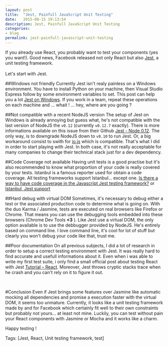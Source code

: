 ```yaml
---
layout: post
title:  "Jest, Painfull JavaScript Unit Testing"
date:   2015-08-15 19:13:54
description: Jest, Painfull JavaScript Unit Testing
categories:
- blog
permalink: jest-painfull-javascript-unit-testing
---
```


If you already use React, you probably want to test your components (yes you want!).
Good news, Facebook released not only React but also [Jest][jest], a unit testing framework.
<br><br>Let's start with Jest.

##Windows not friendly
Currently Jest isn't realy painless on a Windows environment. You have to install Python on your machine, then Visual Studio Express follow by some environment variables to set. This post can help you a lot [Jest on Windows][jest-windows]. If you work in a team, repeat these operations on each machine and ... whait ! ... hey, where are you going ?

##Not compatible with a recent NodeJS version
The setup of Jest on Windows is already annoying but guess what, he's not compatible with the last version of NodeJS the `v0.12` (currently `v0.12.7` exactly). There is more informations available on this issue from their Github [Jest - Node 0.12][issues243]. The only way, is to downgrade NodeJS down to `v0.10` to run Jest. Or, a big workaround consist to swith for [io.js][iojs] which is compatible. That's what I did in order to start playing with Jest. In both case, it's not really acceptable for many companies to change their technical stack just for a dev dependency.

##Code Coverage not available
Having unit tests is a good practise but it's also recommended to know what proportion of your code is really covered by your tests. Istanbul is a famous reporter used for obtain a code coverage. All testing frameworks support Istanbul... except one. [Is there a way to have code coverage in the Javascript Jest testing framework?][issue101] or [Istanbul, Jest support][issue220]

##Hard debug with virtual DOM
Sometimes, it's necessary to debug either a test or the associated production code to determine what is going on. With the duo Karma / Jasmine, tests are executed on real browsers like Firefox or Chrome. That means you can use the debugging tools embedded into these browsers (Chrome Dev Tools **<3** ). Like Jest use a virtual DOM, the only option available is to use the debbugger provided by NodeJS. He's entirely based on command line. I love command line, it's cool for lot of stuff but clearly you won't debug your code like that, trust me.

##Poor documentation
On all previous subjects, I did a lot of research in order to setup a correct testing environment with Jest. It was really hard to find accurate and usefull informations about it. Even when i was able to write my first test suite, i only find a small official post about testing React with Jest [Tutorial – React][jest-react]. Moreover, Jest throws cryptic stacks trace when he crash and you can't rely on it to figure it out.

<br/>

#Conclusion
Even if Jest brings some features over Jasmine like automatic mocking all dependencies and promise a execution faster with the virtual DOM, it seems too unmature. Currently, it looks like a unit testing framework made by and for Facebook which certainly fit well to their own constraints but probably not yours... at least not mine. Luckily, you can test without pain your React components with Jasmine or Mocha and it works like a charm.

Happy testing !

Tags: [Jest, React, Unit testing framework, test]

[jest]: https://facebook.github.io/jest/
[jest-windows]: http://ryanlanciaux.github.io/blog/2014/08/02/using-jest-for-testing-react-components-on-windows/
[issues243]: https://github.com/facebook/jest/issues/243
[iojs]: https://iojs.org/en/index.html
[issue101]: https://github.com/facebook/jest/issues/101
[issue220]: https://github.com/gotwarlost/istanbul/issues/220#issuecomment-49512538
[jest-react]: https://facebook.github.io/jest/docs/tutorial-react.html#content  
